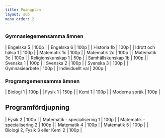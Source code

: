 ```yaml
---
title: Poängplan
layout: sub
menu_order: 2
---
```


### Gymnasiegemensamma ämnen

| Engelska 5 | 100p |
| Engelska 6 | 100p |
| Historia 1b | 100p |
| Idrott och hälsa 1 | 100p |
| Matematik 1c | 100p |
| Matematik 2c | 100p |
| Matematik 3c | 100p |
| Religionskunskap 1 | 50p |
| Samhällskunskap 1b | 100p |
| Svenska 1 | 100p |
| Svenska 2 | 100p |
| Svenska 3 | 100p |
| Gymnasiearbete | 100p |
| Individuellt val | 200p |

### Programgemensamma ämnen

| Biologi 1 | 100p |
| Fysik 1 | 150p |
| Kemi 1 | 100p |
| Moderna språk | 100p |

## Programfördjupning

| Fysik 2 | 100p |
| Matematik - specialisering 1 | 100p |
| Matematik - specialisering 2 | 100p |
| Matematik 4 | 100p |
| Matematik 5 | 100p |
| Biologi 2, Fysik 3 eller Kemi 2 | 100p |

